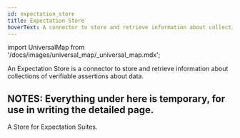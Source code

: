 ```yaml
---
id: expectation_store
title: Expectation Store
hoverText: A connector to store and retrieve information about collections of verifiable assertions about data.
---
```

import UniversalMap from '/docs/images/universal_map/_universal_map.mdx';

<UniversalMap setup='active' connect='active' create='active' validate='active'/>

An Expectation Store is a connector to store and retrieve information about collections of verifiable assertions about data.


NOTES: Everything under here is temporary, for use in writing the detailed page.
----------
A Store for Expectation Suites.